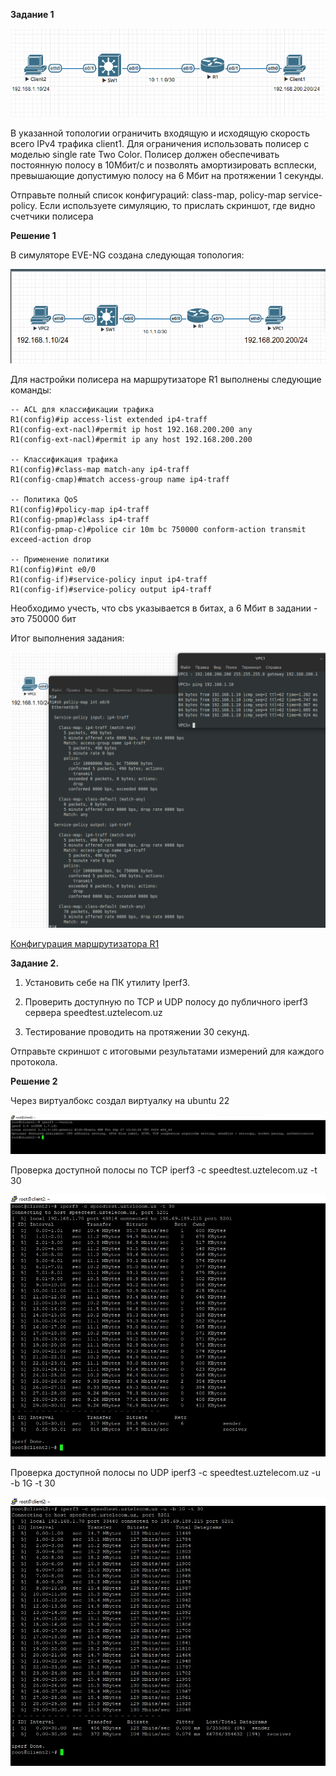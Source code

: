 **Задание 1**

![Image alt](https://github.com/mezhibo/Policing-shaping/blob/45ccc0eb0ae3ddac0f245a8a817f5ab5cb5c5ed2/IMG/1.png)

В указанной топологии ограничить входящую и исходящую скорость всего IPv4 трафика client1. Для ограничения использовать полисер с моделью single rate Two Color. Полисер должен обеспечивать постоянную полосу в 10Мбит/c и позволять амортизировать всплески, превышающие допустимую полосу на 6 Мбит на протяжении 1 секунды.

Отправьте полный список конфигураций: class-map, policy-map service-policy. Если используете симуляцию, то прислать скриншот, где видно счетчики полисера


**Решение 1**

В симуляторе EVE-NG создана следующая топология:

![Image alt](https://github.com/mezhibo/Policing-shaping/blob/45ccc0eb0ae3ddac0f245a8a817f5ab5cb5c5ed2/IMG/2.png)


Для настройки полисера на маршрутизаторе R1 выполнены следующие команды:

```
-- ACL для классификации трафика
R1(config)#ip access-list extended ip4-traff   
R1(config-ext-nacl)#permit ip host 192.168.200.200 any
R1(config-ext-nacl)#permit ip any host 192.168.200.200

-- Классификация трафика
R1(config)#class-map match-any ip4-traff
R1(config-cmap)#match access-group name ip4-traff

-- Политика QoS
R1(config)#policy-map ip4-traff 
R1(config-pmap)#class ip4-traff
R1(config-pmap-c)#police cir 10m bc 750000 conform-action transmit exceed-action drop

-- Применение политики
R1(config)#int e0/0
R1(config-if)#service-policy input ip4-traff
R1(config-if)#service-policy output ip4-traff

```


Необходимо учесть, что cbs указывается в битах, а 6 Мбит в задании - это 750000 бит


Итог выполнения задания:

![Image alt](https://github.com/mezhibo/Policing-shaping/blob/45ccc0eb0ae3ddac0f245a8a817f5ab5cb5c5ed2/IMG/3.png)


[Конфигурация маршрутизатора R1](https://github.com/mezhibo/Policing-shaping/blob/6e8d0918c842e3d5422e6e9232b0aa8b89a979ab/IMG/router1.txt)




**Задание 2.**

1. Установить себе на ПК утилиту Iperf3.

2. Проверить доступную по TCP и UDP полосу до публичного iperf3 сервера speedtest.uztelecom.uz

3. Тестирование проводить на протяжении 30 секунд.



Отправьте скриншот с итоговыми результатами измерений для каждого протокола.



**Решение 2**


Через виртуалбокс создал виртуалку на ubuntu 22

![Image alt](https://github.com/mezhibo/Policing-shaping/blob/646539bb3275614592c9f3138b853a2734f2b9b0/IMG/4.jpg)


Проверка доступной полосы по TCP iperf3 -c speedtest.uztelecom.uz -t 30


![Image alt](https://github.com/mezhibo/Policing-shaping/blob/646539bb3275614592c9f3138b853a2734f2b9b0/IMG/5.jpg)



Проверка доступной полосы по UDP iperf3 -c speedtest.uztelecom.uz -u -b 1G -t 30

![Image alt](https://github.com/mezhibo/Policing-shaping/blob/646539bb3275614592c9f3138b853a2734f2b9b0/IMG/6.jpg)
